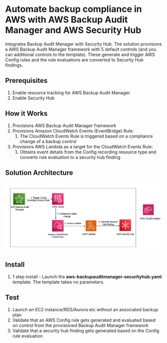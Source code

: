 # Automate backup compliance in AWS with AWS Backup Audit Manager and AWS Security Hub

Integrates Backup Audit Manager with Security Hub. The solution provisions a AWS Backup Audit Manager framework with 5 default controls (and you can additional controls to the template). These generate and trigger AWS Config rules and the rule evaluations are converted to Security Hub findings.

## Prerequisites

1.  Enable resource tracking for AWS Backup Audit Manager.
2.  Enable Security Hub

## How it Works
1.  Provisions AWS Backup Audit Manager framework
2.  Provisions Amazon CloudWatch Events (EventBridge) Rule:
    1. The CloudWatch Events Rule is triggered based on a compliance change of a backup control
3.  Provisions AWS Lambda as a target for the CloudWatch Events Rule:
    1. Obtains event details from the Config recording resource type and converts rule evaluation to a security hub finding


## Solution Architecture

![](images/backupauditmanager-securityhub.png)

## Install

1. 1 step install - Launch the **aws-backupauditmanager-securityhub.yaml** template. The template takes no parameters.

## Test

1. Launch an EC2 instance/RDS/Aurora etc without an associated backup plan
2. Validate that an AWS Config rule gets generated and evaluated based on  control from the provisioned Backup Audit Manager framework
3. Validate that a security hub finding gets generated based on the Config rule evaluation

